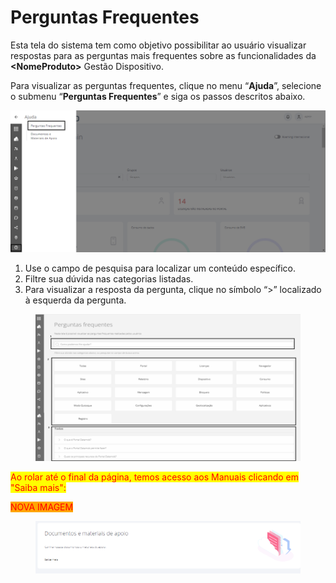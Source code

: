 # Perguntas Frequentes

Esta tela do sistema tem como objetivo possibilitar ao usuário visualizar respostas para as perguntas mais frequentes sobre as funcionalidades da **\<NomeProduto>** Gestão Dispositivo.

Para visualizar as perguntas frequentes, clique no menu “**Ajuda**”, selecione o submenu “**Perguntas Frequentes**” e siga os passos descritos abaixo.

![](<../../.gitbook/assets/0 (7).png>)

1. Use o campo de pesquisa para localizar um conteúdo específico.
2. Filtre sua dúvida nas categorias listadas.
3. Para visualizar a resposta da pergunta, clique no símbolo “>” localizado à esquerda da pergunta.

<figure><img src="../../.gitbook/assets/image (36).png" alt=""><figcaption></figcaption></figure>

<mark style="color:red;">Ao rolar até o final da página, temos acesso aos Manuais clicando em "Saiba mais":</mark>

<mark style="color:red;background-color:orange;">NOVA IMAGEM</mark>

<figure><img src="../../.gitbook/assets/image (7) (1).png" alt=""><figcaption></figcaption></figure>
